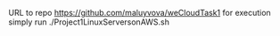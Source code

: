 URL to repo https://github.com/maluyvova/weCloudTask1
for execution simply run ./Project1LinuxServersonAWS.sh